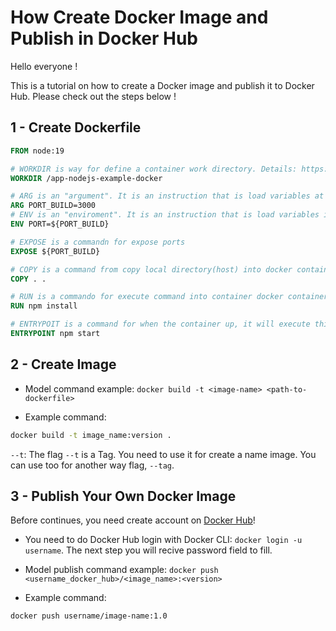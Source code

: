 # How Create Docker Image and Publish in Docker Hub
Hello everyone ! <br>

This is a tutorial on how to create a Docker image and publish it to Docker Hub. Please check out the steps below !

## 1 - Create Dockerfile 


``` dockerfile
FROM node:19

# WORKDIR is way for define a container work directory. Details: https://www.macoratti.net/20/09/docker_wordir1.htm
WORKDIR /app-nodejs-example-docker

# ARG is an "argument". It is an instruction that is load variables at build time.
ARG PORT_BUILD=3000
# ENV is an "enviroment". It is an instruction that is load variables into container. 
ENV PORT=${PORT_BUILD}

# EXPOSE is a commandn for expose ports 
EXPOSE ${PORT_BUILD}

# COPY is a command from copy local directory(host) into docker container. Example model: COPY source dest
COPY . .

# RUN is a commando for execute command into container docker container.
RUN npm install

# ENTRYPOIT is a command for when the container up, it will execute this command (npm start)
ENTRYPOINT npm start

```

## 2 - Create Image

- Model command example: ```docker build -t <image-name> <path-to-dockerfile>```

- Example command: 
```bash
docker build -t image_name:version .
```

```--t```: The flag ```--t``` is a Tag. You need to use it for create a name image. You can use too for another way flag, ```--tag```.

## 3 - Publish Your Own Docker Image

Before continues, you need create account on [Docker Hub]("https://hub.docker.com")!

- You need to do Docker Hub login with Docker CLI: ``` docker login -u username ```. The next step you will recive password field to fill.

- Model publish command example: ```docker push <username_docker_hub>/<image_name>:<version>```

- Example command: 
```bash
docker push username/image-name:1.0
```
